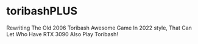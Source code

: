 # toribashPLUS
Rewriting The Old 2006 Toribash Awesome Game In 2022 style, That Can Let Who Have RTX 3090 Also Play Toribash!
